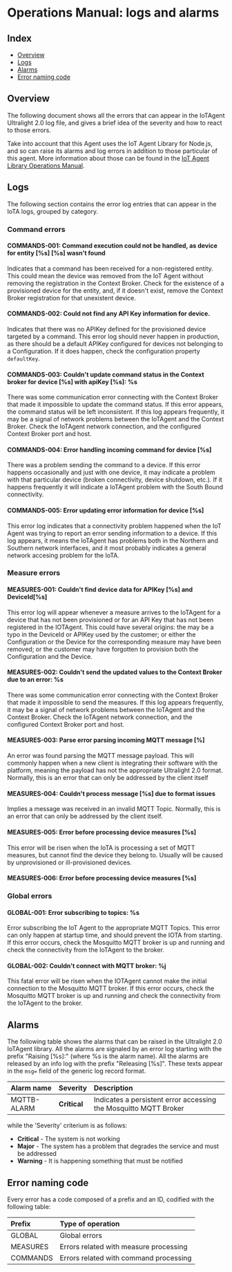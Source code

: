 # Operations Manual: logs and alarms
## Index

* [Overview](#overview)
* [Logs](#logs)
* [Alarms](#alarms)
* [Error naming code](#errorcode)


## Overview
The following document shows all the errors that can appear in the IoTAgent Ultralight 2.0 log file, and gives a brief
idea of the severity and how to react to those errors.

Take into account that this Agent uses the IoT Agent Library for Node.js, and so can raise its alarms and log errors
in addition to those particular of this agent. More information about those can be found in the
[IoT Agent Library Operations Manual](https://github.com/telefonicaid/iotagent-node-lib/blob/master/doc/operations.md).

## Logs
The following section contains the error log entries that can appear in the IoTA logs, grouped by category.

### Command errors
#### COMMANDS-001: Command execution could not be handled, as device for entity [%s] [%s] wasn\'t found
Indicates that a command has been received for a non-registered entity. This could mean the device was removed from the
IoT Agent without removing the registration in the Context Broker. Check for the existence of a provisioned device for
the entity, and, if it doesn't exist, remove the Context Broker registration for that unexistent device.

#### COMMANDS-002: Could not find any API Key information for device.
Indicates that there was no APIKey defined for the provisioned device targeted by a command. This error log should never
happen in production, as there should be a default APIKey configured for devices not belonging to a Configuration. If
it does happen, check the configuration property `defaultKey`.

#### COMMANDS-003: Couldn\'t update command status in the Context broker for device [%s] with apiKey [%s]: %s
There was some communication error connecting with the Context Broker that made it impossible to update the command
status. If this error appears, the command status will be left inconsistent. If this log appears frequently, it may be
a signal of network problems between the IoTAgent and the Context Broker. Check the IoTAgent network connection, and
the configured Context Broker port and host.

#### COMMANDS-004: Error handling incoming command for device [%s]
There was a problem sending the command to a device. If this error happens occasionally and just with one device, it may
indicate a problem with that particular device (broken connectivity, device shutdown, etc.). If it happens frequently
it will indicate a IoTAgent problem with the South Bound connectivity.

#### COMMANDS-005: Error updating error information for device [%s]
This error log indicates that a connectivity problem happened when the IoT Agent was trying to report an error sending
information to a device. If this log appears, it means the IoTAgent has problems both in the Northern and Southern network
interfaces, and it most probably indicates a general network accesing problem for the IoTA.

### Measure errors
#### MEASURES-001: Couldn\'t find device data for APIKey [%s] and DeviceId[%s]
This error log will appear whenever a measure arrives to the IoTAgent for a device that has not been provisioned or for
an API Key that has not been registered in the IOTAgent. This could have several origins: the may be a typo in the
DeviceId or APIKey used by the customer; or either the Configuration or the Device for the corresponding measure may
have been removed; or the customer may have forgotten to provision both the Configuration and the Device.

#### MEASURES-002: Couldn\'t send the updated values to the Context Broker due to an error: %s
There was some communication error connecting with the Context Broker that made it impossible to send the measures.
If this log appears frequently, it may be a signal of network problems between the IoTAgent and the Context Broker.
Check the IoTAgent network connection, and the configured Context Broker port and host.

#### MEASURES-003: Parse error parsing incoming MQTT message [%]
An error was found parsing the MQTT message payload. This will commonly happen when a new client is integrating their
software with the platform, meaning the payload has not the appropriate Ultralight 2.0 format. Normally, this is an
error that can only be addressed by the client itself

#### MEASURES-004: Couldn\'t process message [%s] due to format issues
Implies a message was received in an invalid MQTT Topic. Normally, this is an error that can only be addressed by the
client itself.

#### MEASURES-005: Error before processing device measures [%s]
This error will be risen when the IoTA is processing a set of MQTT measures, but cannot find the device they belong to.
Usually will be caused by unprovisioned or ill-provisioned devices.

#### MEASURES-006: Error before processing device measures [%s]


### Global errors
#### GLOBAL-001: Error subscribing to topics: %s
Error subscribing the IoT Agent to the appropriate MQTT Topics. This error can only happen at startup time, and should
prevent the IOTA from starting. If this error occurs, check the Mosquitto MQTT broker is up and running and check the
connectivity from the IoTAgent to the broker.

#### GLOBAL-002: Couldn\'t connect with MQTT broker: %j
This fatal error will be risen when the IOTAgent cannot make the initial connection to the Mosquitto MQTT broker. If
this error occurs, check the Mosquitto MQTT broker is up and running and check the connectivity from the IoTAgent to
the broker.

## Alarms

The following table shows the alarms that can be raised in the Ultralight 2.0 IoTAgent library. All the alarms are signaled by an
error log starting with the prefix "Raising [%s]:" (where %s is the alarm name). All the alarms are released by an info
log with the prefix "Releasing [%s]".  These texts appear in the `msg=` field of the generic log record format.

| Alarm name            | Severity     | Description            |
|:--------------------- |:------------ |:---------------------- |
| MQTTB-ALARM           | **Critical** | Indicates a persistent error accessing the Mosquitto MQTT Broker |

while the 'Severity' criterium is as follows:

* **Critical** - The system is not working
* **Major** - The system has a problem that degrades the service and must be addressed
* **Warning** - It is happening something that must be notified

## Error naming code
Every error has a code composed of a prefix and an ID, codified with the following table:

| Prefix           | Type of operation      |
|:---------------- |:---------------------- |
| GLOBAL           | Global errors          |
| MEASURES         | Errors related with measure processing |
| COMMANDS         | Errors related with command processing |
